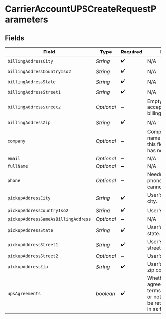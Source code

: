 # CarrierAccountUPSCreateRequestParameters


## Fields

| Field                                                                                                            | Type                                                                                                             | Required                                                                                                         | Description                                                                                                      | Example                                                                                                          |
| ---------------------------------------------------------------------------------------------------------------- | ---------------------------------------------------------------------------------------------------------------- | ---------------------------------------------------------------------------------------------------------------- | ---------------------------------------------------------------------------------------------------------------- | ---------------------------------------------------------------------------------------------------------------- |
| `billingAddressCity`                                                                                             | *String*                                                                                                         | :heavy_check_mark:                                                                                               | N/A                                                                                                              | San Francisco                                                                                                    |
| `billingAddressCountryIso2`                                                                                      | *String*                                                                                                         | :heavy_check_mark:                                                                                               | N/A                                                                                                              | US                                                                                                               |
| `billingAddressState`                                                                                            | *String*                                                                                                         | :heavy_check_mark:                                                                                               | N/A                                                                                                              | CA                                                                                                               |
| `billingAddressStreet1`                                                                                          | *String*                                                                                                         | :heavy_check_mark:                                                                                               | N/A                                                                                                              | 731 Market St                                                                                                    |
| `billingAddressStreet2`                                                                                          | *Optional<String>*                                                                                               | :heavy_minus_sign:                                                                                               | Empty string acceptable for billing_address_street2                                                              | STE 200                                                                                                          |
| `billingAddressZip`                                                                                              | *String*                                                                                                         | :heavy_check_mark:                                                                                               | N/A                                                                                                              | 94103                                                                                                            |
| `company`                                                                                                        | *Optional<String>*                                                                                               | :heavy_minus_sign:                                                                                               | Company name. Full name is acceptable in this field if the user has no company name                              | Shippo                                                                                                           |
| `email`                                                                                                          | *Optional<String>*                                                                                               | :heavy_minus_sign:                                                                                               | N/A                                                                                                              | hippo@shippo.com                                                                                                 |
| `fullName`                                                                                                       | *Optional<String>*                                                                                               | :heavy_minus_sign:                                                                                               | N/A                                                                                                              | Shippo Meister                                                                                                   |
| `phone`                                                                                                          | *Optional<String>*                                                                                               | :heavy_minus_sign:                                                                                               | Needs to be a valid phone number and cannot be null                                                              | 1112223333                                                                                                       |
| `pickupAddressCity`                                                                                              | *String*                                                                                                         | :heavy_check_mark:                                                                                               | User's pickup address city.                                                                                      | San Francisco                                                                                                    |
| `pickupAddressCountryIso2`                                                                                       | *String*                                                                                                         | :heavy_check_mark:                                                                                               | User's pickup street 1.                                                                                          | US                                                                                                               |
| `pickupAddressSameAsBillingAddress`                                                                              | *Optional<Boolean>*                                                                                              | :heavy_minus_sign:                                                                                               | N/A                                                                                                              | false                                                                                                            |
| `pickupAddressState`                                                                                             | *String*                                                                                                         | :heavy_check_mark:                                                                                               | User's pickup address state.                                                                                     | CA                                                                                                               |
| `pickupAddressStreet1`                                                                                           | *String*                                                                                                         | :heavy_check_mark:                                                                                               | User's pickup address street 1.                                                                                  | 731 Market St                                                                                                    |
| `pickupAddressStreet2`                                                                                           | *Optional<String>*                                                                                               | :heavy_minus_sign:                                                                                               | User's pickup street 2.                                                                                          | STE 200                                                                                                          |
| `pickupAddressZip`                                                                                               | *String*                                                                                                         | :heavy_check_mark:                                                                                               | User's pickup address zip code.                                                                                  | 94103                                                                                                            |
| `upsAgreements`                                                                                                  | *boolean*                                                                                                        | :heavy_check_mark:                                                                                               | Whether the user agrees to the UPS terms and conditions or not. Error 400 will be returned if passed in as false |                                                                                                                  |